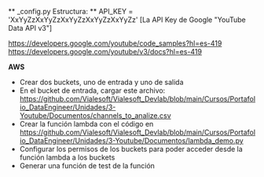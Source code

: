 ** _config.py Estructura: **
API_KEY = 'XxYyZzXxYyZzXxYyZzXxYyZzXxYyZz' [La API Key de Google "YouTube Data API v3"]

https://developers.google.com/youtube/code_samples?hl=es-419
https://developers.google.com/youtube/v3/docs?hl=es-419

**AWS**
- Crear dos buckets, uno de entrada y uno de salida
- En el bucket de entrada, cargar este archivo: https://github.com/Vialesoft/Vialesoft_Devlab/blob/main/Cursos/Portafolio_DataEngineer/Unidades/3-Youtube/Documentos/channels_to_analize.csv
- Crear la función lambda con el código en https://github.com/Vialesoft/Vialesoft_Devlab/blob/main/Cursos/Portafolio_DataEngineer/Unidades/3-Youtube/Documentos/lambda_demo.py
- Configurar los permisos de los buckets para poder acceder desde la función lambda a los buckets
- Generar una función de test de la función
